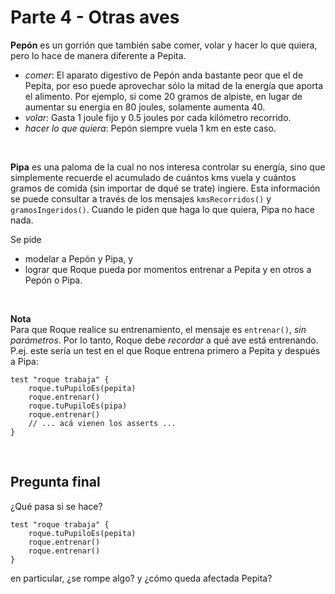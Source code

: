 # Parte 4 - Otras aves

**Pepón** es un gorrión que también sabe comer, volar y hacer lo que quiera, pero lo hace de manera diferente a Pepita.
- _comer_: 
  El aparato digestivo de Pepón anda bastante peor que el de Pepita, por eso puede aprovechar sólo la mitad de la energía que aporta el alimento. 
  Por ejemplo, si come 20 gramos de alpiste, en lugar de aumentar su energia en 80 joules, solamente aumenta 40.
- _volar_: 
  Gasta 1 joule fijo y 0.5 joules por cada kilómetro recorrido.
- _hacer lo que quiera_: 
  Pepón siempre vuela 1 km en este caso.

<br>  

**Pipa** es una paloma de la cual no nos interesa controlar su energía, sino que simplemente recuerde el acumulado de cuántos kms vuela y 
cuántos gramos de comida (sin importar de dqué se trate) ingiere. Esta información se puede consultar a través de los mensajes `kmsRecorridos()` 
y `gramosIngeridos()`. Cuando le piden que haga lo que quiera, Pipa no hace nada.


Se pide 
- modelar a Pepón y Pipa, y 
- lograr que Roque pueda por momentos entrenar a Pepita y en otros a Pepón o Pipa.

<br>

**Nota** <br>
Para que Roque realice su entrenamiento, el mensaje es `entrenar()`, _sin parámetros_. Por lo tanto, Roque debe _recordar_ a qué ave está entrenando.
 P.ej. este sería un test en el que Roque entrena primero a Pepita y después a Pipa:

```
test "roque trabaja" {
    roque.tuPupiloEs(pepita)
    roque.entrenar()
    roque.tuPupiloEs(pipa)
    roque.entrenar()
    // ... acá vienen los asserts ...
}
```

<br>

## Pregunta final
¿Qué pasa si se hace?
```
test "roque trabaja" {
    roque.tuPupiloEs(pepita)
    roque.entrenar()
    roque.entrenar()
}
```
en particular, ¿se rompe algo? y ¿cómo queda afectada Pepita?


